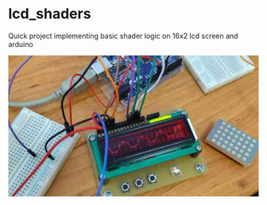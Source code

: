 # lcd_shaders
Quick project implementing basic shader logic on 16x2 lcd screen and arduino


![sine wave](/photos/sine_wave.jpg "sine wave")
